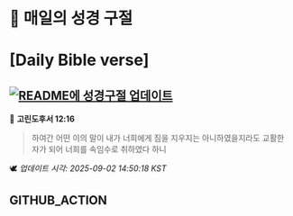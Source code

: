 # 🙏 매일의 성경 구절
# [Daily Bible verse]
## [![README에 성경구절 업데이트](https://github.com/DONGSUKA/first_test/actions/workflows/update-readme-bible.yml/badge.svg)](https://github.com/DONGSUKA/first_test/actions/workflows/update-readme-bible.yml)
<!-- START_BIBLE_VERSE -->
📖 **고린도후서 12:16**
> 하여간 어떤 이의 말이 내가 너희에게 짐을 지우지는 아니하였을지라도 교활한 자가 되어 너희를 속임수로 취하였다 하니

🕊️ _업데이트 시각: 2025-09-02 14:50:18 KST_
  <!-- END_BIBLE_VERSE -->
## GITHUB_ACTION
